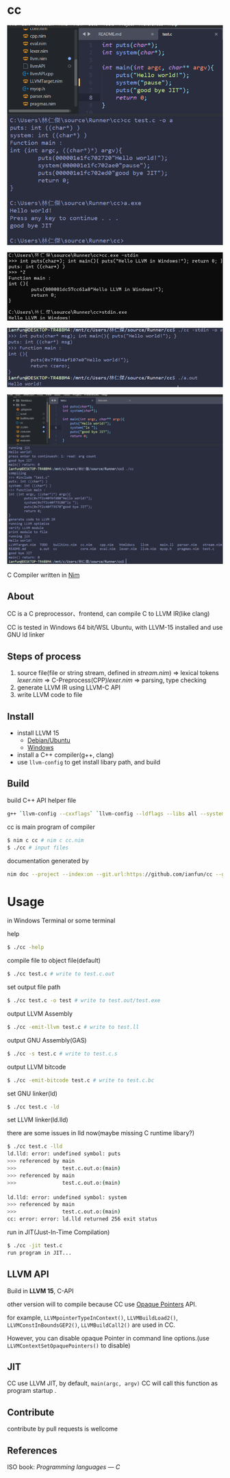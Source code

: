 # cc

![](screenshots4.png)

![](screenshots3.png)

![](screenshots2.png)

![](screenshots.png)

C Compiler written in [Nim](https://nim-lang.org/)

## About

CC is a C preprocessor、frontend, can compile C to LLVM IR(like clang)

CC is tested in Windows 64 bit/WSL Ubuntu, with LLVM-15 installed and use GNU ld linker

## Steps of process

1. source file(file or string stream, defined in *stream.nim*) => lexical tokens *lexer.nim* => C-Preprocess(CPP)*lexer.nim* => parsing, type checking
2. generate LLVM IR using LLVM-C API
3. write LLVM code to file

## Install

* install LLVM 15 
  - [Debian/Ubuntu](https://apt.llvm.org/)
  - [Windows](https://github.com/llvm/llvm-project/releases)
* install a C++ compiler(g++, clang)
* use `llvm-config` to get install libary path, and build

## Build

build C++ API helper file

```bash
g++ `llvm-config --cxxflags` `llvm-config --ldflags --libs all --system-libs` llvmAPI.cpp -c -o llvmAPI
```

cc is main program of compiler

```bash
$ nim c cc # nim c cc.nim
$ ./cc # input files
```

documentation generated by

```bash
nim doc --project --index:on --git.url:https://github.com/ianfun/cc --git.commit:master cc.nim
```

# Usage

in Windows Terminal or some terminal

help

```bash
$ ./cc -help
```

compile file to object file(default)

```bash
$ ./cc test.c # write to test.c.out
```

set output file path

```bash
$ ./cc test.c -o test # write to test.out/test.exe
```

output LLVM Assembly

```bash
$ ./cc -emit-llvm test.c # write to test.ll
```
output GNU Assembly(GAS)

```bash
$ ./cc -s test.c # write to test.c.s
```

output LLVM bitcode

```bash
$ ./cc -emit-bitcode test.c # write to test.c.bc
```

set GNU linker(ld)

```bash
$ ./cc test.c -ld
```

set LLVM linker(ld.lld)

there are some issues in lld now(maybe missing C runtime libary?)

```bash
$ ./cc test.c -lld
ld.lld: error: undefined symbol: puts                                                                                         
>>> referenced by main                                                                                                        
>>>               test.c.out.o:(main)                                                                                         
>>> referenced by main                                                                                                        
>>>               test.c.out.o:(main)                                                                                         
                                                                                                                              
ld.lld: error: undefined symbol: system                                                                                       
>>> referenced by main                                                                                                        
>>>               test.c.out.o:(main)                                                                                         
cc: error: error: ld.lld returned 256 exit status
```

run in JIT(Just-In-Time Compilation)

```bash
$ ./cc -jit test.c
run program in JIT...
```

## LLVM API

Build in **LLVM 15**, C-API

other version will to compile because CC use [Opaque Pointers](https://llvm.org/docs/OpaquePointers.html) API.

for example, `LLVMpointerTypeInContext()`, `LLVMBuildLoad2()`, `LLVMConstInBoundsGEP2()`, `LLVMBuildCall2()` are used in CC.

However, you can disable opaque Pointer in command line options.(use `LLVMContextSetOpaquePointers()` to disable)

## JIT

CC use LLVM JIT, by default, `main(argc, argv)` CC will call this function as program startup .

## Contribute

contribute by pull requests is wellcome

## References

ISO book: *Programming languages — C*
